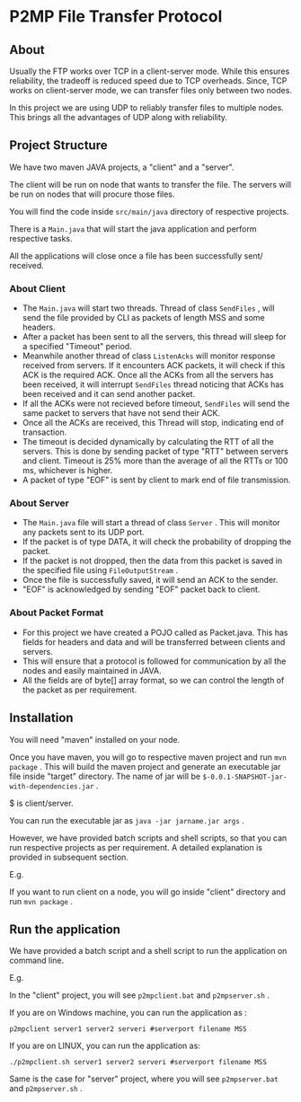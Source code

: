 # P2MP File Transfer Protocol

## About

Usually the FTP works over TCP in a client-server mode. While this ensures reliability, the tradeoff is reduced speed due to TCP overheads. Since, TCP works on client-server mode, we can transfer files only between two nodes.

In this project we are using UDP to reliably transfer files to multiple nodes. This brings all the advantages of UDP along with reliability.

## Project Structure

We have two maven JAVA projects, a "client" and a "server". 

The client will be run on node that wants to transfer the file. The servers will be run on nodes that will procure those files.

You will find the code inside ``` src/main/java ``` directory of respective projects.

There is a ``` Main.java ``` that will start the java application and perform respective tasks.

All the applications will close once a file has been successfully sent/ received.

### About Client

- The ``` Main.java ``` will start two threads. Thread of class ``` SendFiles ``` , will send the file provided by CLI as packets of length MSS and some headers.
- After a packet has been sent to all the servers, this thread will sleep for a specified "Timeout" period.
- Meanwhile another thread of class ``` ListenAcks ``` will monitor response received from servers. If it encounters ACK packets, it will check if this ACK is the required ACK. Once all the ACKs from all the servers has been received, it will interrupt ``` SendFiles ``` thread noticing that ACKs has been received and it can send another packet.
- If all the ACKs were not recieved before timeout, ``` SendFiles ``` will send the same packet to servers that have not send their ACK.
- Once all the ACKs are received, this Thread will stop, indicating end of transaction.
- The timeout is decided dynamically by calculating the RTT of all the servers. This is done by sending packet of type "RTT" between servers and client. Timeout is 25% more than the average of all the RTTs or 100 ms, whichever is higher.
- A packet of type "EOF" is sent by client to mark end of file transmission.

### About Server

- The ``` Main.java ``` file will start a thread of class ``` Server ``` . This will monitor any 	packets sent to its UDP port.
- If the packet is of type DATA, it will check the probability of dropping the packet.
- If the packet is not dropped, then the data from this packet is saved in the specified file using ``` FileOutputStream ``` .
- Once the file is successfully saved, it will send an ACK to the sender.
- "EOF" is acknowledged by sending "EOF" packet back to client.

### About Packet Format

- For this project we have created a POJO called as Packet.java. This has fields for headers and data and will be transferred between clients and servers.
- This will ensure that a protocol is followed for communication by all the nodes and easily maintained in JAVA.
- All the fields are of byte[] array format, so we can control the length of the packet as per requirement. 


## Installation

You will need "maven" installed on your node.

Once you have maven, you will go to respective maven project and run ``` mvn package ``` . This will build the maven project and generate an executable jar file inside "target" directory. The name of jar will be ``` $-0.0.1-SNAPSHOT-jar-with-dependencies.jar ``` .

$ is client/server.

You can run the executable jar as ``` java -jar jarname.jar args ``` .

However, we have provided batch scripts and shell scripts, so that you can run respective projects as per requirement. A detailed explanation is provided in subsequent section.

E.g. 

If you want to run client on a node, you will go inside "client" directory and run ``` mvn package ``` .

## Run the application

We have provided a batch script and a shell script to run the application on command line.

E.g.

In the "client" project, you will see ``` p2mpclient.bat ``` and ``` p2mpserver.sh ``` .

If you are on Windows machine, you can run the application as :

``` p2mpclient server1 server2 serveri #serverport filename MSS ```

If you are on LINUX, you can run the application as:

``` ./p2mpclient.sh server1 server2 serveri #serverport filename MSS ```


Same is the case for "server" project, where you will see ``` p2mpserver.bat ``` and ``` p2mpserver.sh ``` .

